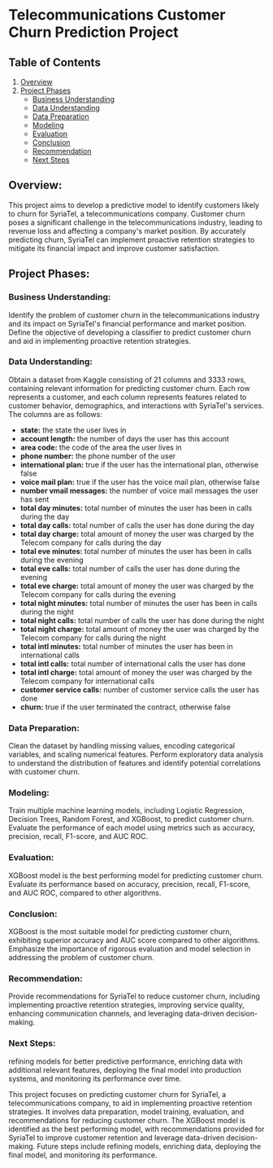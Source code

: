 # Telecommunications Customer Churn Prediction Project

## Table of Contents
1. [Overview](#overview)
2. [Project Phases](#project-phases)
    - [Business Understanding](#business-understanding)
    - [Data Understanding](#data-understanding)
    - [Data Preparation](#data-preparation)
    - [Modeling](#modeling)
    - [Evaluation](#evaluation)
    - [Conclusion](#conclusion)
    - [Recommendation](#recommendation)
    - [Next Steps](#next-steps)

## Overview:
This project aims to develop a predictive model to identify customers likely to churn for SyriaTel, a telecommunications company. Customer churn poses a significant challenge in the telecommunications industry, leading to revenue loss and affecting a company's market position. By accurately predicting churn, SyriaTel can implement proactive retention strategies to mitigate its financial impact and improve customer satisfaction.

## Project Phases:

### Business Understanding:
Identify the problem of customer churn in the telecommunications industry and its impact on SyriaTel's financial performance and market position. Define the objective of developing a classifier to predict customer churn and aid in implementing proactive retention strategies.

### Data Understanding:
Obtain a dataset from Kaggle consisting of 21 columns and 3333 rows, containing relevant information for predicting customer churn. Each row represents a customer, and each column represents features related to customer behavior, demographics, and interactions with SyriaTel's services.
The columns are as follows: 
- **state:** the state the user lives in
- **account length:** the number of days the user has this account
- **area code:** the code of the area the user lives in
- **phone number:** the phone number of the user
- **international plan:** true if the user has the international plan, otherwise false
- **voice mail plan:** true if the user has the voice mail plan, otherwise false
- **number vmail messages:** the number of voice mail messages the user has sent
- **total day minutes:** total number of minutes the user has been in calls during the day
- **total day calls:** total number of calls the user has done during the day
- **total day charge:** total amount of money the user was charged by the Telecom company for calls during the day
- **total eve minutes:** total number of minutes the user has been in calls during the evening
- **total eve calls:** total number of calls the user has done during the evening
- **total eve charge:** total amount of money the user was charged by the Telecom company for calls during the evening
- **total night minutes:** total number of minutes the user has been in calls during the night
- **total night calls:** total number of calls the user has done during the night
- **total night charge:** total amount of money the user was charged by the Telecom company for calls during the night
- **total intl minutes:** total number of minutes the user has been in international calls
- **total intl calls:** total number of international calls the user has done
- **total intl charge:** total amount of money the user was charged by the Telecom company for international calls
- **customer service calls:** number of customer service calls the user has done
- **churn:** true if the user terminated the contract, otherwise false

### Data Preparation:
Clean the dataset by handling missing values, encoding categorical variables, and scaling numerical features. Perform exploratory data analysis to understand the distribution of features and identify potential correlations with customer churn.

### Modeling:
Train multiple machine learning models, including Logistic Regression, Decision Trees, Random Forest, and XGBoost, to predict customer churn. Evaluate the performance of each model using metrics such as accuracy, precision, recall, F1-score, and AUC ROC.

### Evaluation:
XGBoost model is the best performing model for predicting customer churn. Evaluate its performance based on accuracy, precision, recall, F1-score, and AUC ROC, compared to other algorithms.

### Conclusion:
XGBoost is the most suitable model for predicting customer churn, exhibiting superior accuracy and AUC score compared to other algorithms. Emphasize the importance of rigorous evaluation and model selection in addressing the problem of customer churn.

### Recommendation:
Provide recommendations for SyriaTel to reduce customer churn, including implementing proactive retention strategies, improving service quality, enhancing communication channels, and leveraging data-driven decision-making.

### Next Steps:
refining models for better predictive performance, enriching data with additional relevant features, deploying the final model into production systems, and monitoring its performance over time.

This project focuses on predicting customer churn for SyriaTel, a telecommunications company, to aid in implementing proactive retention strategies. It involves data preparation, model training, evaluation, and recommendations for reducing customer churn. The XGBoost model is identified as the best performing model, with recommendations provided for SyriaTel to improve customer retention and leverage data-driven decision-making. Future steps include refining models, enriching data, deploying the final model, and monitoring its performance.



